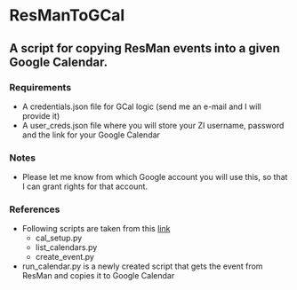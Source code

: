 # ResManToGCal
## A script for copying ResMan events into a given Google Calendar.
### Requirements
- A credentials.json file for GCal logic (send me an e-mail and I will provide it)
- A user_creds.json file where you will store your ZI username, password and the link for your Google Calendar

### Notes
- Please let me know from which Google account you will use this, so that I can grant rights for that account.

### References
- Following scripts are taken from this [link](https://karenapp.io/articles/how-to-automate-google-calendar-with-python-using-the-calendar-api/)
  - cal_setup.py
  - list_calendars.py
  - create_event.py
- run_calendar.py is a newly created script that gets the event from ResMan and copies it to Google Calendar
